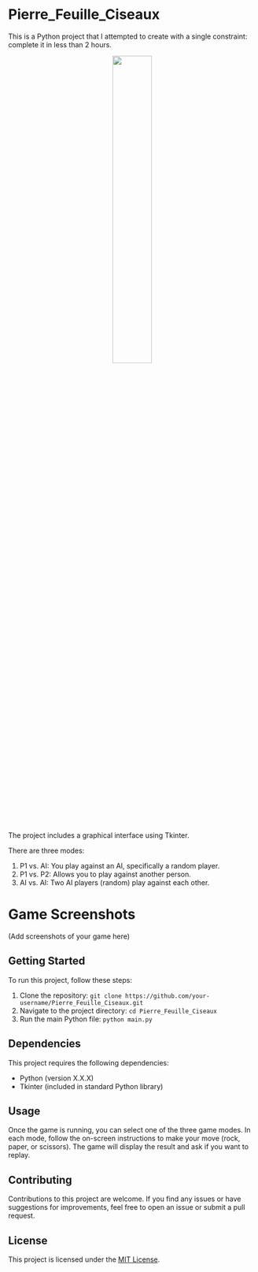 # Pierre_Feuille_Ciseaux

This is a Python project that I attempted to create with a single constraint: complete it in less than 2 hours.

<p align="center">
<img src="https://github.com/LaCobble/Pierre_Feuille_Ciseaux/assets/71151090/1d87304a-58ea-4917-9bfa-92d0dfb48387" width=40% height=40%>
</p>


The project includes a graphical interface using Tkinter.

There are three modes:

1. P1 vs. AI: You play against an AI, specifically a random player.
2. P1 vs. P2: Allows you to play against another person.
3. AI vs. AI: Two AI players (random) play against each other.

# Game Screenshots
(Add screenshots of your game here)

## Getting Started

To run this project, follow these steps:

1. Clone the repository: `git clone https://github.com/your-username/Pierre_Feuille_Ciseaux.git`
2. Navigate to the project directory: `cd Pierre_Feuille_Ciseaux`
3. Run the main Python file: `python main.py`

## Dependencies

This project requires the following dependencies:

- Python (version X.X.X)
- Tkinter (included in standard Python library)

## Usage

Once the game is running, you can select one of the three game modes. In each mode, follow the on-screen instructions to make your move (rock, paper, or scissors). The game will display the result and ask if you want to replay.

## Contributing

Contributions to this project are welcome. If you find any issues or have suggestions for improvements, feel free to open an issue or submit a pull request.

## License

This project is licensed under the [MIT License](LICENSE).
